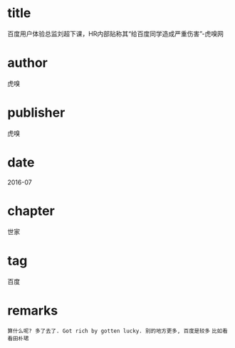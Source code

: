 # title
百度用户体验总监刘超下课，HR内部贴称其“给百度同学造成严重伤害”-虎嗅网

# author
虎嗅

# publisher
虎嗅

# date
2016-07

# chapter
世家

# tag
百度

# remarks
`算什么呢? 多了去了. Got rich by gotten lucky. 别的地方更多, 百度是较多`
`比如看看田朴珺`
